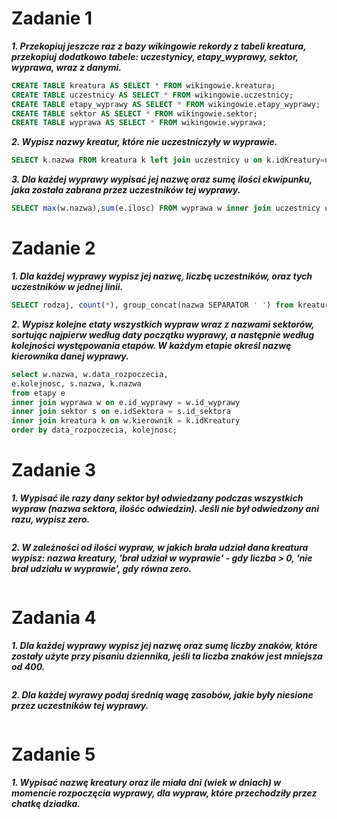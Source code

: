 # Zadanie 1
***1. Przekopiuj jeszcze raz z bazy wikingowie rekordy z tabeli kreatura, przekopiuj dodatkowo tabele: uczestynicy, etapy_wyprawy, sektor, wyprawa, wraz z danymi.***
```sql
CREATE TABLE kreatura AS SELECT * FROM wikingowie.kreatura;
CREATE TABLE uczestnicy AS SELECT * FROM wikingowie.uczestnicy;
CREATE TABLE etapy_wyprawy AS SELECT * FROM wikingowie.etapy_wyprawy;
CREATE TABLE sektor AS SELECT * FROM wikingowie.sektor;
CREATE TABLE wyprawa AS SELECT * FROM wikingowie.wyprawa;
```
***2. Wypisz nazwy kreatur, które nie uczestniczyły w wyprawie.***
```sql
SELECT k.nazwa FROM kreatura k left join uczestnicy u on k.idKreatury=u.id_uczestnika WHERE u.id_wyprawy IS NULL;
```
***3. Dla każdej wyprawy wypisać jej nazwę oraz sumę ilości ekwipunku, jaka została zabrana przez uczestników tej wyprawy.***
```sql
SELECT max(w.nazwa),sum(e.ilosc) FROM wyprawa w inner join uczestnicy u on w.id_wyprawy=u.id_wyprawy inner join kreatura k on u.id_uczestnika=k.idKreatury inner join ekwipunek e on k.idKreatury=e.idKreatury group by w.id_wyprawy;
```
# Zadanie 2
***1. Dla każdej wyprawy wypisz jej nazwę, liczbę uczestników, oraz tych uczestników w jednej linii.***
```sql
SELECT rodzaj, count(*), group_concat(nazwa SEPARATOR ' ') from kreatura group by rodzaj;
```
***2. Wypisz kolejne etaty wszystkich wypraw wraz z nazwami sektorów, sortując najpierw według daty początku wyprawy, a następnie według kolejności występowania etapów. W każdym etapie określ nazwę kierownika danej wyprawy.***
```sql
select w.nazwa, w.data_rozpoczecia,
e.kolejnosc, s.nazwa, k.nazwa
from etapy e
inner join wyprawa w on e.id_wyprawy = w.id_wyprawy
inner join sektor s on e.idSektora = s.id_sektora
inner join kreatura k on w.kierownik = k.idKreatury
order by data_rozpoczecia, kolejnosc;
```
# Zadanie 3
***1. Wypisać ile razy dany sektor był odwiedzany podczas wszystkich wypraw (nazwa sektora, ilośćc odwiedzin). Jeśli nie był odwiedzony ani razu, wypisz zero.***
```sql

```
***2. W zależności od ilości wypraw, w jakich brała udział dana kreatura wypisz: nazwa kreatury,
'brał udział w wyprawie' - gdy liczba > 0, 'nie brał udziału w wyprawie', gdy równa zero.***
```sql

```
# Zadania 4
***1. Dla każdej wyprawy wypisz jej nazwę oraz sumę liczby znaków, które zostały użyte przy pisaniu dziennika, jeśli ta liczba znaków jest mniejsza od 400.***
```sql
```
***2. Dla każdej wyrawy podaj średnią wagę zasobów, jakie były niesione przez uczestników tej wyprawy.***
```sql
```
# Zadanie 5
***1. Wypisać nazwę kreatury oraz ile miała dni (wiek w dniach) w momencie rozpoczęcia wyprawy, dla wypraw, które przechodziły przez chatkę dziadka.***
```sql
```
